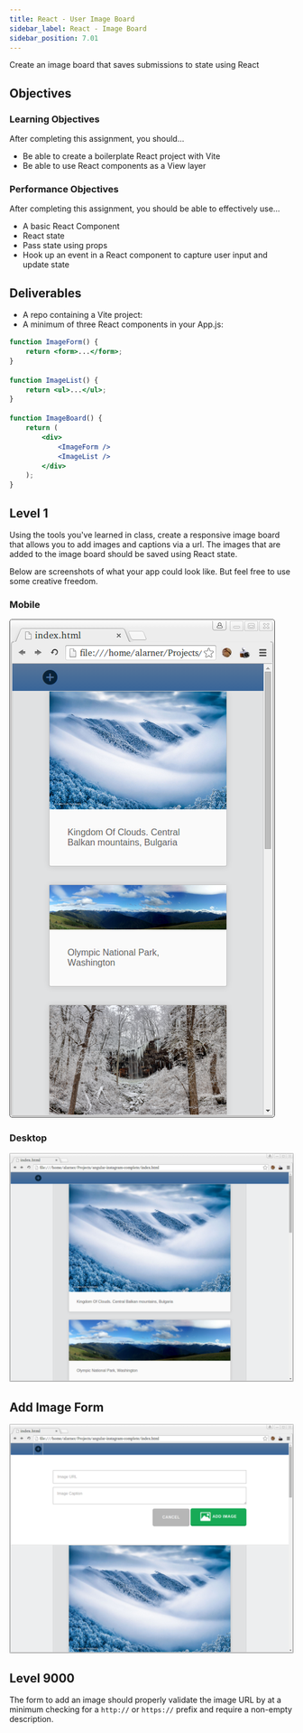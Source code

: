 ```yaml
---
title: React - User Image Board
sidebar_label: React - Image Board
sidebar_position: 7.01
---
```


<!-- markdownlint-disable no-inline-html -->

Create an image board that saves submissions to state using React

## Objectives

### Learning Objectives

After completing this assignment, you should...

- Be able to create a boilerplate React project with Vite
- Be able to use React components as a View layer

### Performance Objectives

After completing this assignment, you should be able to effectively use...

- A basic React Component
- React state
- Pass state using props
- Hook up an event in a React component to capture user input and update state

## Deliverables

- A repo containing a Vite project:
- A minimum of three React components in your App.js:

```jsx
function ImageForm() {
    return <form>...</form>;
}

function ImageList() {
    return <ul>...</ul>;
}

function ImageBoard() {
    return (
        <div>
            <ImageForm />
            <ImageList />
        </div>
    );
}
```

## Level 1

Using the tools you've learned in class, create a responsive image board that allows you to add images and captions via a url. The images that are added to the image board should be saved using React state.

Below are screenshots of what your app could look like. But feel free to use some creative freedom.

### Mobile

![Mobile](./images/mobile.png)

### Desktop

![Desktop](./images/desktop.png)

## Add Image Form

![Add image form](./images/add.png)

## Level 9000

The form to add an image should properly validate the image URL by at a minimum checking for a `http://` or `https://` prefix and require a non-empty description.
